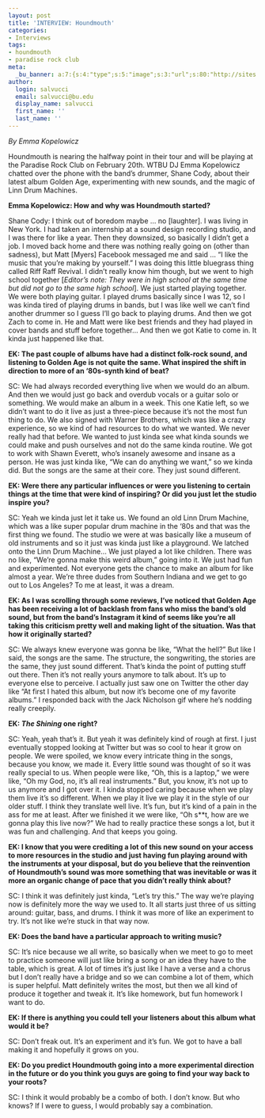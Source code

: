 ```yaml
---
layout: post
title: 'INTERVIEW: Houndmouth'
categories:
- Interviews
tags:
- houndmouth
- paradise rock club
meta:
  _bu_banner: a:7:{s:4:"type";s:5:"image";s:3:"url";s:80:"http://sites.bu.edu/wtbu/files/2019/02/houndmouth_wide-54ebc7a66087dec60969e5d26b6b178520390f45.jpg";s:3:"alt";s:0:"";s:7:"post_id";s:4:"3766";s:4:"html";s:0:"";s:8:"position";s:12:"contentWidth";s:7:"caption";s:0:"";}
author:
  login: salvucci
  email: salvucci@bu.edu
  display_name: salvucci
  first_name: ''
  last_name: ''
---
```

_By Emma Kopelowicz_

Houndmouth is nearing the halfway point in their tour and will be playing at the Paradise Rock Club on February 20th. WTBU DJ Emma Kopelowicz chatted over the phone with the band’s drummer, Shane Cody, about their latest album Golden Age, experimenting with new sounds, and the magic of Linn Drum Machines.

**Emma Kopelowicz: How and why was Houndmouth started?**

Shane Cody: I think out of boredom maybe … no \[laughter\]. I was living in New York. I had taken an internship at a sound design recording studio, and I was there for like a year. Then they downsized, so basically I didn’t get a job. I moved back home and there was nothing really going on (other than sadness), but Matt \[Myers\] Facebook messaged me and said … “I like the music that you’re making by yourself.” I was doing this little bluegrass thing called Riff Raff Revival. I didn’t really know him though, but we went to high school together \[_Editor’s note: They were in high school at the same time but did not go to the same high school_\]. We just started playing together. We were both playing guitar. I played drums basically since I was 12, so I was kinda tired of playing drums in bands, but I was like well we can’t find another drummer so I guess I’ll go back to playing drums. And then we got Zach to come in. He and Matt were like best friends and they had played in cover bands and stuff before together… And then we got Katie to come in. It kinda just happened like that.

**EK: The past couple of albums have had a distinct folk-rock sound, and listening to Golden Age is not quite the same. What inspired the shift in direction to more of an ‘80s-synth kind of beat?**

SC: We had always recorded everything live when we would do an album. And then we would just go back and overdub vocals or a guitar solo or something. We would make an album in a week. This one Katie left, so we didn’t want to do it live as just a three-piece because it’s not the most fun thing to do. We also signed with Warner Brothers, which was like a crazy experience, so we kind of had resources to do what we wanted. We never really had that before. We wanted to just kinda see what kinda sounds we could make and push ourselves and not do the same kinda routine. We got to work with Shawn Everett, who’s insanely awesome and insane as a person. He was just kinda like, “We can do anything we want,” so we kinda did. But the songs are the same at their core. They just sound different.

**EK: Were there any particular influences or were you listening to certain things at the time that were kind of inspiring? Or did you just let the studio inspire you?**

SC: Yeah we kinda just let it take us. We found an old Linn Drum Machine, which was a like super popular drum machine in the ‘80s and that was the first thing we found. The studio we were at was basically like a museum of old instruments and so it just was kinda just like a playground. We latched onto the Linn Drum Machine… We just played a lot like children. There was no like, “We’re gonna make this weird album,” going into it. We just had fun and experimented. Not everyone gets the chance to make an album for like almost a year. We’re three dudes from Southern Indiana and we get to go out to Los Angeles? To me at least, it was a dream.

**EK: As I was scrolling through some reviews, I’ve noticed that Golden Age has been receiving a lot of backlash from fans who miss the band’s old sound, but from the band’s Instagram it kind of seems like you’re all taking this criticism pretty well and making light of the situation. Was that how it originally started?**

SC: We always knew everyone was gonna be like, “What the hell?” But like I said, the songs are the same. The structure, the songwriting, the stories are the same, they just sound different. That’s kinda the point of putting stuff out there. Then it’s not really yours anymore to talk about. It’s up to everyone else to perceive. I actually just saw one on Twitter the other day like “At first I hated this album, but now it’s become one of my favorite albums.” I responded back with the Jack Nicholson gif where he’s nodding really creepily.

**EK: _The Shining_ one right?**

SC: Yeah, yeah that’s it. But yeah it was definitely kind of rough at first. I just eventually stopped looking at Twitter but was so cool to hear it grow on people. We were spoiled, we know every intricate thing in the songs, because you know, we made it. Every little sound was thought of so it was really special to us. When people were like, “Oh, this is a laptop,” we were like, “Oh my God, no, it’s all real instruments.” But, you know, it’s not up to us anymore and I got over it. I kinda stopped caring because when we play them live it’s so different. When we play it live we play it in the style of our older stuff. I think they translate well live. It’s fun, but it’s kind of a pain in the ass for me at least. After we finished it we were like, “Oh s\*\*t, how are we gonna play this live now?” We had to really practice these songs a lot, but it was fun and challenging. And that keeps you going.

**EK: I know that you were crediting a lot of this new sound on your access to more resources in the studio and just having fun playing around with the instruments at your disposal, but do you believe that the reinvention of Houndmouth’s sound was more something that was inevitable or was it more an organic change of pace that you didn’t really think about?**

SC: I think it was definitely just kinda, “Let’s try this.” The way we’re playing now is definitely more the way we used to. It all starts just three of us sitting around: guitar, bass, and drums. I think it was more of like an experiment to try. It’s not like we’re stuck in that way now.

**EK: Does the band have a particular approach to writing music?**

SC: It’s nice because we all write, so basically when we meet to go to meet to practice someone will just like bring a song or an idea they have to the table, which is great. A lot of times it’s just like I have a verse and a chorus but I don’t really have a bridge and so we can combine a lot of them, which is super helpful. Matt definitely writes the most, but then we all kind of produce it together and tweak it. It’s like homework, but fun homework I want to do.

**EK: If there is anything you could tell your listeners about this album what would it be?**

SC: Don’t freak out. It’s an experiment and it’s fun. We got to have a ball making it and hopefully it grows on you.

**EK: Do you predict Houndmouth going into a more experimental direction in the future or do you think you guys are going to find your way back to your roots?**

SC: I think it would probably be a combo of both. I don’t know. But who knows? If I were to guess, I would probably say a combination.